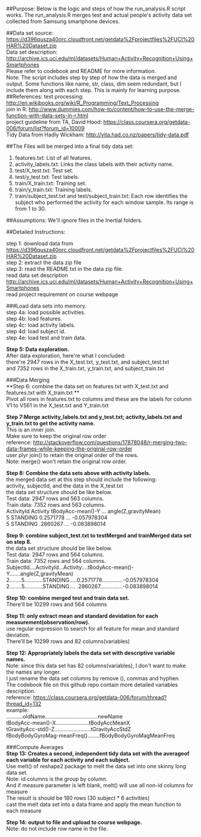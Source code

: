 



##Purpose:
Below is the logic and steps of how the run_analysis.R script works. The run_analysis.R merges test and actual people's activity data set collected from Samsung smartphone devices.

##Data set source:
   https://d396qusza40orc.cloudfront.net/getdata%2Fprojectfiles%2FUCI%20HAR%20Dataset.zip    
Data set description: http://archive.ics.uci.edu/ml/datasets/Human+Activity+Recognition+Using+Smartphones  
Please refer to codebook and README for more information.  
Note: The script includes step by step of how the data is merged and output.
      Some functions like name, str, class, dim seem redundant, but I include them
        along with each step. This is mainly for learning purpose.
##References:
text processing: http://en.wikibooks.org/wiki/R_Programming/Text_Processing  
join in R: http://www.dummies.com/how-to/content/how-to-use-the-merge-function-with-data-sets-in-r.html  
project guideline from TA, David Hood: https://class.coursera.org/getdata-006/forum/list?forum_id=10009  
Tidy Data from Hadly Wickham: http://vita.had.co.nz/papers/tidy-data.pdf  

##The Files will be merged into a final tidy data set:
 1. features.txt:      List of all features.
 2. activity_labels.txt: Links the class labels with their activity name.
 3. test/X_test.txt:   Test set.
 4. test/y_test.txt:   Test labels.
 5. train/X_train.txt: Training set.
 6. train/y_train.txt: Training labels.
 7. train/subject_test.txt and test/subject_train.txt: Each row identifies the subject who performed the activity for each window sample. Its range is from 1 to 30. 

##Assumptions: 
  We'll ignore files in the Inertial folders.

##Detailed Instructions:

step 1: download data from https://d396qusza40orc.cloudfront.net/getdata%2Fprojectfiles%2FUCI%20HAR%20Dataset.zip   
step 2: extract the data zip file  
step 3: read the README.txt in the data zip file.  
        read data set description http://archive.ics.uci.edu/ml/datasets/Human+Activity+Recognition+Using+Smartphones  
        read project requirement on course webpage  

###Load data sets into memory.    
step 4a: load possible activities.  
step 4b: load features.  
step 4c: load activity labels.  
step 4d: load  subject id.  
step 4e: load test and train data.

**Step 5: Data exploration.**   
After data exploration, here're what I concluded:   
 there're 2947 rows in the X_test.txt, y_test.txt, and subject_test.txt  
 and 7352 rows in the X_train.txt, y_train.txt, and subject_train.txt  

###Data Merging   
**Step 6: combine the data set on features.txt with X_test.txt and features.txt with X_train.txt **    
 Pivot all rows in features.txt to columns and these are the labels for column V1 to V561 in the X_test.txt and Y_train.txt    

**Step 7:Merge activity_labels.txt and y_test.txt; activity_labels.txt and y_train.txt to get the activity name.**   
This is an inner join.  
Make sure to keep the original row order     
 reference: http://stackoverflow.com/questions/17878048/r-merging-two-data-frames-while-keeping-the-original-row-order   
 user plyr join() to retain the original order of the rows.    
 Note: merge() won't retain the original row order.    

**Step 8: Combine the data sets above with activity labels.**  
the merged data set at this step should include the following:  
  activity, subjectId, and the data in the X_test.txt  
 the data set structure should be like below.  
 Test data:  2947 rows and 563 columns.  
 Train data: 7352 rows and 563 columns.  
 ActivityId  Activity tBodyAcc-mean()-Y  ...  angle(Z,gravityMean)  
     5      STANDING    0.2571778        ...    -0.057978304  
     5      STANDING     .2860267        ...    -0.083898014  

**Step 9: combine subject_test.txt to testMerged and trainMerged data set on step 8.**   
 the data set structure should be like below.  
 Test data:  2947 rows and 564 columns.  
 Train data: 7352 rows and 564 columns.  
 SubjectId....ActivityId...Activity....tBodyAcc-mean()-Y.......angle(Z,gravityMean)  
     2........5............STANDING.....0.2571778..............-0.057978304  
     2........5............STANDING.... .2860267...............-0.083898014  

**Step 10: combine merged test and train data set.**    
 There'll be 10299 rows and 564 columns  

**Step 11: only extract mean and standard devidation for each measurement(observation/row).**  
use regular expression to search for all feature for mean and standard deviation.  
 There'll be 10299 rows and 82 columns(variables)  

**Step 12: Appropriately labels the data set with descriptive variable names.**      
Note: since this data set has 82 columns(variables), I don't want to make the names any longer.  
 I just rename the data set columns by remove (), commas and hyphen.   
 The codebook file on this github repo contain more detailed variables description.  
reference: https://class.coursera.org/getdata-006/forum/thread?thread_id=132  
example:   
...........oldName...................................newName  
tBodyAcc-mean()-X......................tBodyAccMeanX  
tGravityAcc-std()-Z........................tGravityAccStdZ   
fBodyBodyGyroMag-meanFreq()........fBodyBodyGyroMagMeanFreq   

###Compute Averages   
**Step 13: Creates a second, independent tidy data set with the averageof each variable for each activity and each subject.**  
Use melt() of reshape2 package to melt the data set into one skinny long data set.  
Note: id columns is the group by column.  
 And if measure parameter is left blank, melt() will use all non-id columns for measure  
The result is should be 180 rows (30 subject * 6 activities)  
cast the melt data set into a data frame and apply the mean function to each measure    

**Step 14: output to file and upload to course webpage.**   
Note: do not include row name in the file.
